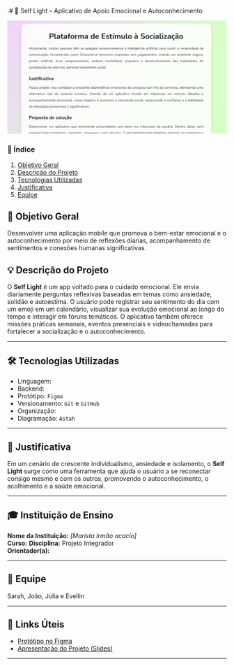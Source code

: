 .# 🌟 Self Light – Aplicativo de Apoio Emocional e Autoconhecimento

![Banner](img/Captura%20de%20tela%202025-06-17%20115733.png)

### 📑 Índice

1. [Objetivo Geral](#-objetivo-geral)  
2. [Descrição do Projeto](#-descrição-do-projeto)  
3. [Tecnologias Utilizadas](#-tecnologias-utilizadas)  
4. [Justificativa](#-justificativa)  
5. [Equipe](#-equipe)  


## 🎯 Objetivo Geral
Desenvolver uma aplicação mobile que promova o bem-estar emocional e o autoconhecimento por meio de reflexões diárias, acompanhamento de sentimentos e conexões humanas significativas.

## 💡 Descrição do Projeto
O **Self Light** é um app voltado para o cuidado emocional. Ele envia diariamente perguntas reflexivas baseadas em temas como ansiedade, solidão e autoestima. O usuário pode registrar seu sentimento do dia com um emoji em um calendário, visualizar sua evolução emocional ao longo do tempo e interagir em fóruns temáticos. O aplicativo também oferece missões práticas semanais, eventos presenciais e videochamadas para fortalecer a socialização e o autoconhecimento.

---

## 🛠️ Tecnologias Utilizadas
- Linguagem: 
- Backend:
- Protótipo: `Figma`
- Versionamento: `Git` e `GitHub`
- Organização: 
- Diagramação: `Astah`


---

## 🧠 Justificativa
Em um cenário de crescente individualismo, ansiedade e isolamento, o **Self Light** surge como uma ferramenta que ajuda o usuário a se reconectar consigo mesmo e com os outros, promovendo o autoconhecimento, o acolhimento e a saúde emocional.

---

## 🎓 Instituição de Ensino
**Nome da Instituição:** *[Marista Irmão acacio]*  
**Curso:** 
**Disciplina:** Projeto Integrador  
**Orientador(a):**

---

## 👥 Equipe
Sarah,
João,
Julia e
Evellin

---

## 🔗 Links Úteis

- [Protótipo no Figma]()
- [Apresentação do Projeto (Slides)](https://www.canva.com/design/DAGp2irmc_o/I5NWms6_eRLFqNQkXh7cIg/view?utm_content=DAGp2irmc_o&utm_campaign=designshare&utm_medium=link2&utm_source=uniquelinks&utlId=h6185fc46ea)

---

